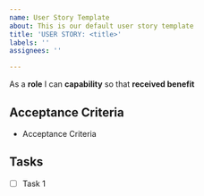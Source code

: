 ```yaml
---
name: User Story Template
about: This is our default user story template
title: 'USER STORY: <title>'
labels: ''
assignees: ''

---
```


As a **role** I can **capability** so that **received benefit**

## Acceptance Criteria

- Acceptance Criteria

## Tasks

- [ ] Task 1
